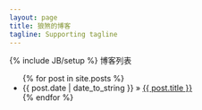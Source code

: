 ```yaml
---
layout: page
title: 狼煞的博客
tagline: Supporting tagline
---
```

{% include JB/setup %}
博客列表
<ul class="posts">
  {% for post in site.posts %}
    <li><span>{{ post.date | date_to_string }}</span> &raquo; <a href="{{ BASE_PATH }}{{ post.url }}">{{ post.title }}</a></li>
  {% endfor %}
</ul>


